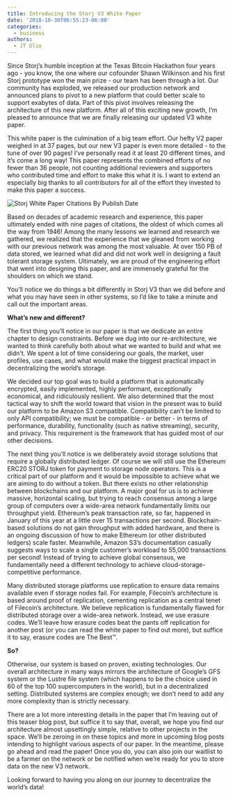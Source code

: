 ```yaml
---
title: Introducing the Storj V3 White Paper
date: '2018-10-30T06:55:23-06:00'
categories:
  - business
authors:
  - JT Olio
---
```

Since Storj’s humble inception at the Texas Bitcoin Hackathon four years ago - you know, the one where our cofounder Shawn Wilkinson and his first Storj prototype won the main prize - our team has been through a lot. Our community has exploded, we released our production network and announced plans to pivot to a new platform that could better scale to support exabytes of data. Part of this pivot involves releasing the architecture of this new platform. After all of this exciting new growth, I’m pleased to announce that we are finally releasing our updated V3 white paper.

This white paper is the culmination of a big team effort. Our hefty V2 paper weighed in at 37 pages, but our new V3 paper is even more detailed - to the tune of over 90 pages! I’ve personally read it at least 20 different times, and it’s come a long way! This paper represents the combined efforts of no fewer than 36 people, not counting additional reviewers and supporters who contributed time and effort to make this what it is. I want to extend an especially big thanks to all contributors for all of the effort they invested to make this paper a success. 

![Storj White Paper Citations By Publish Date](/blog/img/citations.png)

Based on decades of academic research and experience, this paper ultimately ended with nine pages of citations, the oldest of which comes all the way from 1946! Among the many lessons we learned and research we gathered, we realized that the experience that we gleaned from working with our previous network was among the most valuable. At over 150 PB of data stored, we learned what did and did not work well in designing a fault tolerant storage system. Ultimately, we are proud of the engineering effort that went into designing this paper, and are immensely grateful for the shoulders on which we stand. 

You’ll notice we do things a bit differently in Storj V3 than we did before and what you may have seen in other systems, so I’d like to take a minute and call out the important areas.

**What’s new and different?**

The first thing you’ll notice in our paper is that we dedicate an entire chapter to design constraints. Before we dug into our re-architecture, we wanted to think carefully both about what we wanted to build and what we didn’t. We spent a lot of time considering our goals, the market, user profiles, use cases, and what would make the biggest practical impact in decentralizing the world’s storage. 

We decided our top goal was to build a platform that is automatically encrypted, easily implemented, highly performant, exceptionally economical, and ridiculously resilient. We also determined that the most tactical way to shift the world toward that vision in the present was to build our platform to be Amazon S3 compatible. Compatibility can’t be limited to only API compatibility; we must be compatible - or better - in terms of performance, durability, functionality (such as native streaming), security, and privacy. This requirement is the framework that has guided most of our other decisions.

The next thing you’ll notice is we deliberately avoid storage solutions that require a globally distributed ledger. Of course we will still use the Ethereum ERC20 STORJ token for payment to storage node operators. This is a critical part of our platform and it would be impossible to achieve what we are aiming to do without a token. But there exists no other relationship between blockchains and our platform. A major goal for us is to achieve massive, horizontal scaling, but trying to reach consensus among a large group of computers over a wide-area network fundamentally limits our throughput yield. Ethereum’s peak transaction rate, so far, happened in January of this year at a little over 15 transactions per second. Blockchain-based solutions do not gain throughput with added hardware, and there is an ongoing discussion of how to make Ethereum (or other distributed ledgers) scale faster. Meanwhile, Amazon S3’s documentation casually suggests ways to scale a single customer’s workload to 55,000 transactions per second! Instead of trying to achieve global consensus, we fundamentally need a different technology to achieve cloud-storage-competitive performance.

Many distributed storage platforms use replication to ensure data remains available even if storage nodes fail. For example, Filecoin’s architecture is based around proof of replication, cementing replication as a central tenet of Filecoin’s architecture. We believe replication is fundamentally flawed for distributed storage over a wide-area network. Instead, we use erasure codes. We’ll leave how erasure codes beat the pants off replication for another post (or you can read the white paper to find out more), but suffice it to say, erasure codes are The Best™.

**So?**

Otherwise, our system is based on proven, existing technologies. Our overall architecture in many ways mirrors the architecture of Google’s GFS system or the Lustre file system (which happens to be the choice used in 60 of the top 100 supercomputers in the world), but in a decentralized setting. Distributed systems are complex enough; we don’t need to add any more complexity than is strictly necessary. 

There are a lot more interesting details in the paper that I’m leaving out of this teaser blog post, but suffice it to say that, overall, we hope you find our architecture almost upsettingly simple, relative to other projects in the space. We’ll be zeroing in on these topics and more in upcoming blog posts intending to highlight various aspects of our paper. In the meantime, please go ahead and read the paper! Once you do, you can also join our waitlist to be a farmer on the network or be notified when we’re ready for you to store data on the new V3 network. 

Looking forward to having you along on our journey to decentralize the world’s data!
